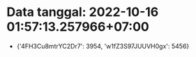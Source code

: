 # Data tanggal: 2022-10-16 01:57:13.257966+07:00

* {'4FH3Cu8mtrYC2Dr7': 3954, 'w1fZ3S97JUUVH0gx': 5456}
